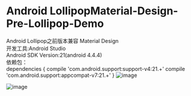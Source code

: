 Android LollipopMaterial-Design-Pre-Lollipop-Demo
=================================
Android Lollipop之前版本兼容 Material Design
</br>
开发工具:Android Studio
</br>
Android SDK Version:21(android 4.4.4)
</br>
依赖包：
</br>
dependencies {
    compile 'com.android.support:support-v4:21.+'
    compile 'com.android.support:appcompat-v7:21.+'
}
![image](https://github.com/renpengben/Material-Design-Pre-Lollipop-Demo/blob/master/screen/img1.png)

![image](https://github.com/renpengben/Material-Design-Pre-Lollipop-Demo/blob/master/screen/img2.png)
